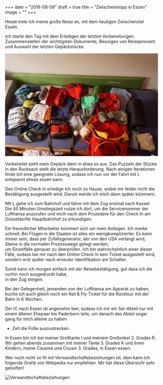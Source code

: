 +++
date = "2016-08-08"
draft = true
title = "Zwischenstopp in Essen"
image = ""
+++

Heute trete ich meine große Reise an, mit 
dem heutigen Zwischenziel Essen. 

Ich starte den Tag mit dem Erledigen der 
letzten Vorbereitungen. 
Zusammenstellen der wichtigsten Dokumente,
Besorgen von Reiseproviant und Auswahl der letzten Gepäckstücke. 

![Gepäck](/images/2016-08-08_Gepaeck.jpg)

Vorbereitet sieht mein Gepäck dann in etwa so aus. Das Puzzeln der Stücke in den Rucksack 
stellt die letzte Herausforderung.
Nach einigen Iterationen finde ich eine geeignete Lösung,
sodass ich nun vor der Fahrt mit L entspannt etwas essen kann. 

Den Online Check In erledige ich noch zu Hause, 
wobei mir leider nicht die Bestätigung 
ausgestellt wird. Darum werde ich mich dann
später kümmern.

Mit L gehe ich zum Bahnhof und fahre mit dem Zug erstmal nach Kassel. 
Die 40 Minuten Umstiegszeit nutze ich dort, um die Servicenummer der Lufthansa anzurufen 
und mich nach dem Prozedere für den Check In 
am Düsseldorfer Hauptbahnhof zu erkundigen. 

Ein freundlicher Mitarbeiter kümmert sich um 
mein Anliegen. 
Ich merke schnell: 
Bei Flügen in die Staaten ist alles ein wenigkomplizierter. 
Es kann immer sein, dass per Zufallsgenerator,
der von den USA verlangt wird,  
Steine in die normalen Prozesswege gelegt werden,  
um Einzelfälle genauer zu überprüfen. 
Ich bin wahrscheinlich einer dieser Fälle,
sodass bei mir nach den Online Check In kein Ticket 
ausgestellt wird, sondern erst später nach 
erneuter Identifikation am Schalter. 

Somit kann ich morgen einfach mit der Reisebestätigung, 
gut dass ich die vorhin noch ausgedruckt habe,  
in den Zug steigen. 

Bei der Gelegenheit, 
jemanden von der Lufthansa am Apparat zu haben, 
buche ich auch gleich noch ein Rail & Fly Ticket 
für die Rücktour mit der Bahn in 6 Wochen. 

Der IC nach Essen ist angenehm leer, 
sodass ich mir ein 5er-Abteil nur mit einem 
älteren Ehepaar bis Paderborn teile, 
um danach das Abteil sogar gang für mich 
alleine zu haben 
- Zeit die Füße auszustrecken. 

In Essen bin ich bei meiner Großtante I
und meinem Großonkel 2. Grades R. 
Wir gehen abends zusammen mit meiner 
Tante 3. Grades K und ihren Kindern, 
meine Cousine und Cousin 3. Grades, 
in Essen essen. 

Wer noch nicht so fit mit Verwandtschaftsbeziehungen ist,
dem kann ich folgende Grafik von Wikipedia 
nur empfehlen.
Mir hat diese Übersichr sehr geholfen!

![Verwandtschaftsbeziehungen](https://upload.wikimedia.org/wikipedia/commons/thumb/f/ff/European_kinship_system_de.svg/440px-European_kinship_system_de.svg.png)

